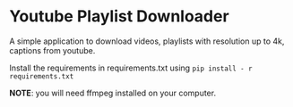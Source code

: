 # Youtube Playlist Downloader
 
A simple application to download videos, playlists with resolution up to 4k, captions from youtube. 

Install the requirements in requirements.txt using `pip install - r requirements.txt`


**NOTE**: you will need ffmpeg installed on your computer.
